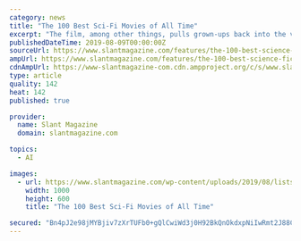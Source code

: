 ```yaml
---
category: news
title: "The 100 Best Sci-Fi Movies of All Time"
excerpt: "The film, among other things, pulls grown-ups back into the vortex of feelings they’ve either repressed with age or have allowed to break toward bitter instead of sweet. Steven Spielberg in his prime was so adept at reflecting the innocent simplicity of ..."
publishedDateTime: 2019-08-09T00:00:00Z
sourceUrl: https://www.slantmagazine.com/features/the-100-best-science-fiction-films-of-all-time/5/
ampUrl: https://www.slantmagazine.com/features/the-100-best-science-fiction-films-of-all-time/amp/
cdnAmpUrl: https://www-slantmagazine-com.cdn.ampproject.org/c/s/www.slantmagazine.com/features/the-100-best-science-fiction-films-of-all-time/amp/
type: article
quality: 142
heat: 142
published: true

provider:
  name: Slant Magazine
  domain: slantmagazine.com

topics:
  - AI

images:
  - url: https://www.slantmagazine.com/wp-content/uploads/2019/08/lists_100greatestscififilms-1000x600.jpg
    width: 1000
    height: 600
    title: "The 100 Best Sci-Fi Movies of All Time"

secured: "Bn4pJ2e98jMYBjiv7zXrTUFb0+gQlCwiWd3j0H92BkQnOkdxpNiIwRmt2J88CSFhP/AzV9TtLxZ+NSYfnNrOnlbmrBiWGYEnPDglImgEHYW16RJIzjyKe1yzmQvnalsQu1L+bG2+fW0bKTrNQksDScg1nzVID8IKvhGdKjyt5nJnYUs+xJvT+3OX7efd1RJJ5GILYf4ft7Y+Sz/0cmrl70Nzn5XSxJePjWBvleNrgm8fMsk99sLdaelLkq9uW08dkB2tfXkIe4KL6/oHuKi8+w==;eIXKkppZXlg81Tzk0K5Dkw=="
---
```


